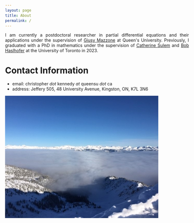 ```yaml
---
layout: page
title: About
permalink: /
---
```


<div style='text-align: justify; width: 120%;'>
I am currently a postdoctoral researcher in partial differential equations and their applications under the supervision of <a href="https://mast.queensu.ca/~gmazzone/">Giusy Mazzone</a> at Queen's University. Previously, I graduated with a PhD in mathematics under the supervision of <a href="https://www.math.toronto.edu/sulem/">Catherine Sulem</a> and <a href = "https://www.math.toronto.edu/roberth/">Bob Haslhofer</a> at the University of Toronto in 2023.
</div>

Contact Information
======

  - email: christopher _dot_ kennedy _at_ queensu _dot_ ca
  - address: Jeffery 505, 48 University Avenue, Kingston, ON, K7L 3N6

![](assets/img/KHMR_clouds.jpg)
